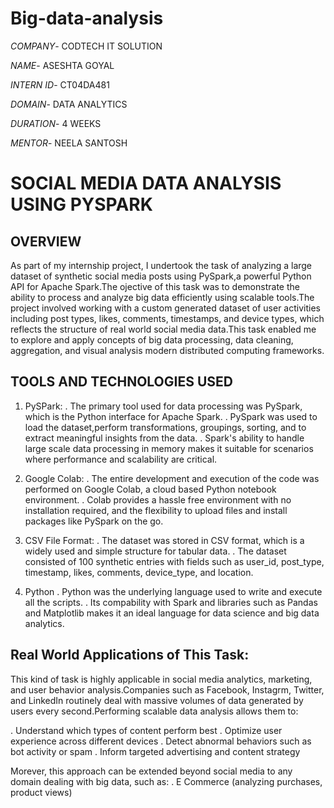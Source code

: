 # Big-data-analysis

*COMPANY*- CODTECH IT SOLUTION

*NAME*- ASESHTA GOYAL

*INTERN ID*- CT04DA481

*DOMAIN*- DATA ANALYTICS

*DURATION*- 4 WEEKS

*MENTOR*- NEELA SANTOSH

# SOCIAL MEDIA DATA ANALYSIS USING PYSPARK

## OVERVIEW

As part of my internship project, I undertook the task of analyzing a large dataset of synthetic social media posts using PySpark,a powerful Python API for Apache Spark.The ojective of this task was to demonstrate the ability to process and analyze big data efficiently using scalable tools.The project involved working with a custom generated dataset of user activities including post types, likes, comments, timestamps, and device types, which reflects the structure of real world social media data.This task enabled me to explore and apply concepts of big data processing, data cleaning, aggregation, and visual analysis modern distributed computing frameworks.

## TOOLS AND TECHNOLOGIES USED

1. PySPark:
   . The primary tool used for data processing was PySpark, which is the Python interface for Apache Spark.
   . PySpark was used to load the dataset,perform transformations, groupings, sorting, and to extract meaningful insights from the data.
   . Spark's ability to handle large scale data processing in memory makes it suitable for scenarios where performance and scalability are critical.

2. Google Colab:
   . The entire development and execution of the code was performed on Google Colab, a cloud based Python notebook environment.
   . Colab provides a hassle free environment with no installation required, and the flexibility to upload files and install packages like PySpark on the go.

3. CSV File Format:
   . The dataset was stored in CSV format, which is a widely used and simple structure for tabular data.
   . The dataset consisted of 100 synthetic entries with fields such as user_id, post_type, timestamp, likes, comments, device_type, and location.

4. Python
   . Python was the underlying language used to write and execute all the scripts.
   . Its compability with Spark and libraries such as Pandas and Matplotlib makes it an ideal language for data science and big data analytics.

## Real World Applications of This Task:

This kind of task is highly applicable in social media analytics, marketing, and user behavior analysis.Companies such as Facebook, Instagrm, Twitter, and LinkedIn routinely deal with massive volumes of data generated by users every second.Performing scalable data analysis allows them to:

. Understand which types of content perform best
. Optimize user experience across different devices
. Detect abnormal behaviors such as bot activity or spam
. Inform targeted advertising and content strategy

Morever, this approach can be extended beyond social media to any domain dealing with big data, such as:
. E Commerce (analyzing purchases, product views)

